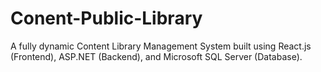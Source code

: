 # Conent-Public-Library
A fully dynamic Content Library Management System built using React.js (Frontend), ASP.NET (Backend), and Microsoft SQL Server (Database).
